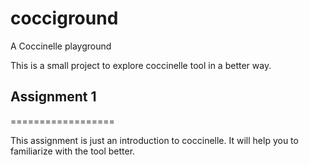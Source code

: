 # cocciground
A Coccinelle playground

This is a small project to explore coccinelle tool in a better way.

## Assignment 1
==================

This assignment is just an introduction to coccinelle. It will help you to
familiarize with the tool better. 
